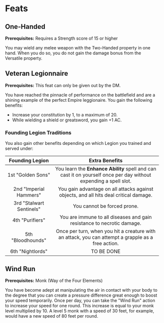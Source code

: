 # Feats

## One-Handed

**Prerequisites:** Requires a Strength score of 15 or higher

You may wield any melee weapon with the Two-Handed property in one hand. When you do so, you do not gain the damage bonus from the Versatile property.

## Veteran Legionnaire

**Prerequisites:** This feat can only be given out by the DM.

You have reached the pinnacle of performance on the battlefield and are a shining example of the perfect Empire leggionaire. You gain the following benefits:

- Increase your constitution by 1, to a maximum of 20.
- While wielding a shield or greatsword, you gain +1 AC.

### Founding Legion Traditions

You also gain other benefits depending on which Legion you trained and served under:

| Founding Legion | Extra Benefits |
| :-: | :-: |
| 1st "Golden Sons" | You learn the **Enhance Ability** spell and can cast it on yourself once per day without expending a spell slot. |
| 2nd "Imperial Hammers" | You gain advantage on all attacks against objects, and all hits deal critical damage. |
| 3rd "Stalwart Sentinels" | You cannot be forced prone. |
| 4th "Purifiers" | You are immune to all diseases and gain resistance to necrotic damage. |
| 5th "Bloodhounds" | Once per turn, when you hit a creature with an attack, you can attempt a grapple as a free action. |
| 6th "Nightlords" | TO BE DONE |

## Wind Run

**Prerequisites:** Monk (Way of the Four Elements)

You have become adept at manipulating the air in contact with your body to the degree that you can create a pressure difference great enough to boost your speed temporarily. Once per day, you can take the "Wind Run" action to increase your speed for one round. This increase is equal to your monk level multiplied by 10. A level 5 monk with a speed of 30 feet, for example, would have a new speed of 80 feet per round.
